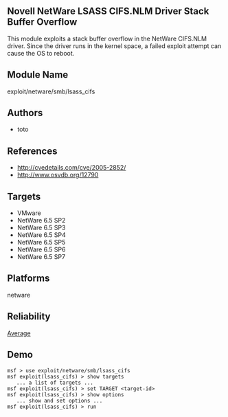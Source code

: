 ## Novell NetWare LSASS CIFS.NLM Driver Stack Buffer Overflow

This module exploits a stack buffer overflow in the NetWare 
CIFS.NLM driver. Since the driver runs in the kernel space, 
a failed exploit attempt can cause the OS to reboot.


## Module Name
exploit/netware/smb/lsass_cifs

## Authors
* toto


## References
* http://cvedetails.com/cve/2005-2852/
* http://www.osvdb.org/12790



## Targets
* VMware
* NetWare 6.5 SP2
* NetWare 6.5 SP3
* NetWare 6.5 SP4
* NetWare 6.5 SP5
* NetWare 6.5 SP6
* NetWare 6.5 SP7


## Platforms
netware

## Reliability
[Average](https://github.com/rapid7/metasploit-framework/wiki/Exploit-Ranking)

## Demo

```
msf > use exploit/netware/smb/lsass_cifs
msf exploit(lsass_cifs) > show targets
   ... a list of targets ...
msf exploit(lsass_cifs) > set TARGET <target-id>
msf exploit(lsass_cifs) > show options
   ... show and set options ...
msf exploit(lsass_cifs) > run
```
    
    